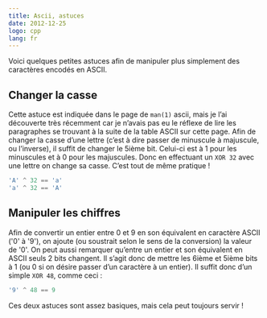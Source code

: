 ```yaml
---
title: Ascii, astuces
date: 2012-12-25
logo: cpp
lang: fr
---
```


Voici quelques petites astuces afin de manipuler plus simplement des
caractères encodés en ASCII.

## Changer la casse

Cette astuce est indiquée dans le page de `man(1)` ascii, mais je l’ai
découverte très récemment car je n’avais pas eu le réflexe de lire
les paragraphes se trouvant à la suite de la table ASCII sur cette
page. Afin de changer la casse d’une lettre (c’est à dire
passer de minuscule à majuscule, ou l’inverse), il suffit de changer
le 5ième bit. Celui-ci est à 1 pour les minuscules et à 0 pour les
majuscules. Donc en effectuant un `XOR 32` avec une lettre on change sa
casse. C’est tout de même pratique !

```c
'A' ^ 32 == 'a'
'a' ^ 32 == 'A'
```

## Manipuler les chiffres

Afin de convertir un entier entre 0 et 9 en son équivalent en
caractère ASCII ('0' à '9'), on ajoute (ou soustrait selon le
sens de la conversion) la valeur de '0'. On peut aussi remarquer
qu’entre un entier et son équivalent en ASCII seuls 2 bits changent.
Il s’agit donc de mettre les 6ième et 5ième bits à 1 (ou 0 si on
désire passer d’un caractère à un entier). Il suffit donc d’un
simple `XOR 48`, comme ceci :

```c
'9' ^ 48 == 9
```

Ces deux astuces sont assez basiques, mais cela peut toujours servir !
